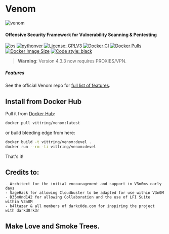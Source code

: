 # Venom

![venom](https://raw.githubusercontent.com/vittring/V3n0M-Scanner/master/venom.png)

#### Offensive Security Framework for Vulnerability Scanning & Pentesting

![os](https://img.shields.io/badge/OS-Linux,%20Windows-green.svg)
[![pythonver](https://img.shields.io/badge/python-3.6%2B-green.svg)](https://www.python.org/downloads/release/python-3614)
[![License: GPLV3](https://img.shields.io/badge/License-GPLv3-green.svg)](https://www.gnu.org/licenses/gpl-3.0)
[![Docker CI](https://img.shields.io/docker/cloud/automated/vittring/venom?color=gr)](https://hub.docker.com/repository/docker/vittring/venom/tags?page=1&ordering=last_updated)
[![Docker Pulls](https://img.shields.io/docker/pulls/vittring/venom.svg)](https://hub.docker.com/r/vittring/venom/)
[![Docker Image Size](https://img.shields.io/docker/image-size/vittring/venom.svg?sort=date)](https://hub.docker.com/r/vittring/venom/)
[![Code style: black](https://img.shields.io/badge/code%20style-black-000000.svg)](https://github.com/psf/black)

> **Warning**: Version 4.3.3 now requires PROXIES/VPN.

##### Features

See the official Venom repo for [full list of features](https://github.com/v3n0m-Scanner/V3n0M-Scanner).

## Install from Docker Hub

Pull it from [Docker Hub](https://hub.docker.com/repository/docker/vittring/venom):

```bash
docker pull vittring/venom:latest
```

or build bleeding edge from here:

```bash
docker build -t vittring/venom:devel .
docker run --rm -ti vittring/venom:devel
```

That's it!

## Credits to:

    - Architect for the initial encouragement and support in V3n0ms early days
    - SageHack for allowing Cloudbuster to be adapted for use within V3n0M
    - D35m0nd142 for allowing Collaboration and the use of LFI Suite within V3n0M
    - b4ltazar & all members of darkc0de.com for inspiring the project with darkd0rk3r

## Make Love and Smoke Trees.
